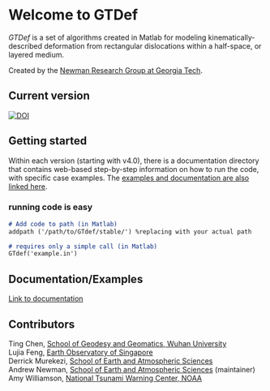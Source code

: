# Welcome to GTDef

_GTDef_ is a set of algorithms created in Matlab for modeling kinematically-described deformation from rectangular dislocations within a half-space, or layered medium.

Created by the [Newman Research Group at Georgia Tech](http://geophysics.eas.gatech.edu/anewman).

## Current version
[![DOI](https://zenodo.org/badge/283332126.svg)](https://zenodo.org/badge/latestdoi/283332126)

## Getting started
Within each version (starting with v4.0), there is a documentation directory that contains web-based step-by-step information on how to run the code, with specific case examples.  The [examples and documentation are also linked here](./documentation/).

### running code is easy
```markdown
# Add code to path (in Matlab)
addpath ('/path/to/GTdef/stable/') %replacing with your actual path

# requires only a simple call (in Matlab)
GTdef('example.in')
```
## Documentation/Examples
[Link to documentation](./documentation/)

## Contributors
Ting Chen, [School of Geodesy and Geomatics, Wuhan University](https://en.whu.edu.cn)  
Lujia Feng, [Earth Observatory of Singapore](https://www.earthobservatory.sg/people/feng-lujia)  
Derrick Murekezi, [School of Earth and Atmospheric Sciences](http://geophysics.eas.gatech.edu/dmurekezi)  
Andrew Newman, [School of Earth and Atmospheric Sciences](http://geophysics.eas.gatech.edu/anewman) (maintainer)  
Amy Williamson, [National Tsunami Warning Center, NOAA](https://www.tsunami.gov/)  
